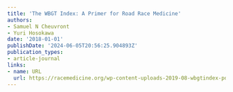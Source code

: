 ```yaml
---
title: 'The WBGT Index: A Primer for Road Race Medicine'
authors:
- Samuel N Cheuvront
- Yuri Hosokawa
date: '2018-01-01'
publishDate: '2024-06-05T20:56:25.904893Z'
publication_types:
- article-journal
links:
- name: URL
  url: https://racemedicine.org/wp-content-uploads-2019-08-wbgtindex-pdf/
---
```

